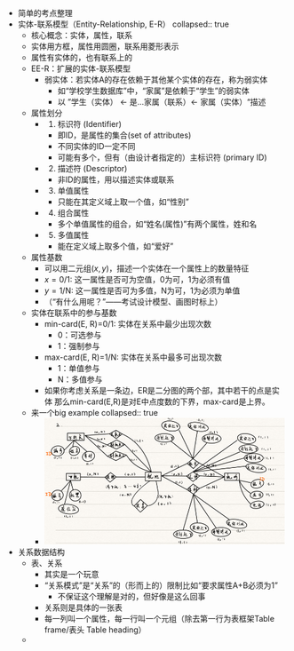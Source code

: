 - 简单的考点整理
- 实体-联系模型（Entity-Relationship, E-R）
  collapsed:: true
	- 核心概念：实体，属性，联系
	- 实体用方框，属性用圆圈，联系用菱形表示
	- 属性有实体的，也有联系上的
	- EE-R：扩展的实体-联系模型
		- 弱实体：若实体A的存在依赖于其他某个实体的存在，称为弱实体
			- 如“学校学生数据库”中，“家属”是依赖于“学生”的弱实体
			- 以 ”学生（实体） <- 是...家属（联系）<- 家属（实体）“描述
	- 属性划分
		- 1. 标识符 (Identifier)
			- 即ID，是属性的集合(set of attributes)
			- 不同实体的ID一定不同
			- 可能有多个，但有（由设计者指定的）主标识符 (primary ID)
		- 2. 描述符 (Descriptor)
			- 非ID的属性，用以描述实体或联系
		- 3. 单值属性
			- 只能在其定义域上取一个值，如“性别”
		- 4. 组合属性
			- 多个单值属性的组合，如“姓名(属性)”有两个属性，姓和名
		- 5. 多值属性
			- 能在定义域上取多个值，如“爱好”
	- 属性基数
		- 可以用二元组$(x,y)$，描述一个实体在一个属性上的数量特征
		- $x=0/1$: 这一属性是否可为空值，0为可，1为必须有值
		- $y=1/$N: 这一属性是否可为多值，N为可，1为必须为单值
		- （“有什么用呢？”——考试设计模型、画图时标上）
	- 实体在联系中的参与基数
		- min-card(E, R)=0/1: 实体在关系中最少出现次数
			- 0：可选参与
			- 1：强制参与
		- max-card(E, R)=1/N: 实体在关系中最多可出现次数
			- 1：单值参与
			- N：多值参与
		- 如果你考虑关系是一条边，ER是二分图的两个部，其中若干的点是实体
		  那么min-card(E,R)是对E中点度数的下界，max-card是上界。
	- 来一个big example
	  collapsed:: true
		- ![image.png](../assets/image_1676361813108_0.png)
- 关系数据结构
	- 表、关系
		- 其实是一个玩意
		- “关系模式”是“关系”的（形而上的）限制比如“要求属性A+B必须为1”
			- 不保证这个理解是对的，但好像是这么回事
		- 关系则是具体的一张表
		- 每一列叫一个属性，每一行叫一个元组（除去第一行为表框架Table frame/表头 Table heading）
	-